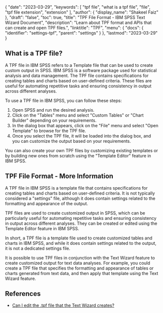 {
  "date": "2023-03-29",
  "keywords": [
    "tpf file",
    "what is a tpf file",
    "file",
    "tpf file extension",
    "extension"
  ],
  "author": {
    "display_name": "Shakeel Faiz"
  },
  "draft": "false",
  "toc": true,
  "title": "TPF File Format - IBM SPSS Text Wizard Document",
  "description": "Learn about TPF format and APIs that can create and open TPF files.",
  "linktitle": "TPF",
  "menu": {
    "docs": {
      "identifier": "settings-tpf",
      "parent": "settings"
    }
  },
  "lastmod": "2023-03-29"
}

## What is a TPF file?

A TPF file in IBM SPSS refers to a Template file that can be used to create custom output in SPSS. IBM SPSS is a software package used for statistical analysis and data management. The TPF file contains specifications for creating tables and charts based on user-defined criteria. These files are useful for automating repetitive tasks and ensuring consistency in output across different analyses.

To use a TPF file in IBM SPSS, you can follow these steps:

1. Open SPSS and run the desired analysis.
2. Click on the "Tables" menu and select "Custom Tables" or "Chart Builder" depending on your requirements.
3. In the dialog box that appears, click on the "File" menu and select "Open Template" to browse for the TPF file.
4. Once you select the TPF file, it will be loaded into the dialog box, and you can customize the output based on your requirements.

You can also create your own TPF files by customizing existing templates or by building new ones from scratch using the "Template Editor" feature in IBM SPSS.

## TPF File Format - More Information

A TPF file in IBM SPSS is a template file that contains specifications for creating tables and charts based on user-defined criteria. It is not typically considered a "settings" file, although it does contain settings related to the formatting and appearance of the output.

TPF files are used to create customized output in SPSS, which can be particularly useful for automating repetitive tasks and ensuring consistency in output across different analyses. They can be created or edited using the Template Editor feature in IBM SPSS.

In short, a TPF file is a template file used to create customized tables and charts in IBM SPSS, and while it does contain settings related to the output, it is not a dedicated settings file.

It is possible to use TPF files in conjunction with the Text Wizard feature to create customized output for text data analyses. For example, you could create a TPF file that specifies the formatting and appearance of tables or charts generated from text data, and then apply that template using the Text Wizard feature.

## References
* [Can I edit the .tpf file that the Text Wizard creates?](https://www.ibm.com/support/pages/can-i-edit-tpf-file-text-wizard-creates)
